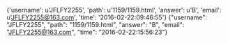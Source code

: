 {'username': u'JFLFY2255', 'path': u'1159/1159.html', 'answer': u'B', 'email': u'JFLFY2255@163.com', 'time': '2016-02-22:09:46:55'}
{"username": "JFLFY2255", "path": "1159/1159.html", "answer": "B", "email": "JFLFY2255@163.com", "time": "2016-02-22:15:56:23"}